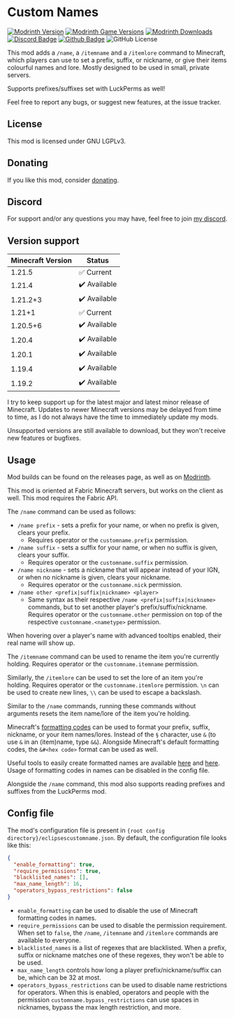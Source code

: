 # Custom Names

[![Modrinth Version](https://img.shields.io/modrinth/v/saIlazMs?logo=modrinth&color=008800)](https://modrinth.com/mod/fabric-custom-names)
[![Modrinth Game Versions](https://img.shields.io/modrinth/game-versions/saIlazMs?logo=modrinth&color=008800)](https://modrinth.com/mod/fabric-custom-names)
[![Modrinth Downloads](https://img.shields.io/modrinth/dt/saIlazMs?logo=modrinth&color=008800)](https://modrinth.com/mod/fabric-custom-names)
[![Discord Badge](https://img.shields.io/badge/chat-discord-%235865f2)](https://discord.gg/CNNkyWRkqm)
[![Github Badge](https://img.shields.io/badge/github-customname-white?logo=github)](https://github.com/eclipseisoffline/customname)
![GitHub License](https://img.shields.io/github/license/eclipseisoffline/customname)

This mod adds a `/name`, a `/itemname` and a `/itemlore` command to Minecraft, which players can use to set a prefix, suffix, or nickname,
or give their items colourful names and lore. Mostly designed to be used in small, private servers.

Supports prefixes/suffixes set with LuckPerms as well! 

Feel free to report any bugs, or suggest new features, at the issue tracker.

## License

This mod is licensed under GNU LGPLv3.

## Donating

If you like this mod, consider [donating](https://buymeacoffee.com/eclipseisoffline).

## Discord

For support and/or any questions you may have, feel free to join [my discord](https://discord.gg/CNNkyWRkqm).

## Version support

| Minecraft Version | Status       |
|-------------------|--------------|
| 1.21.5            | ✅ Current    |
| 1.21.4            | ✔️ Available |
| 1.21.2+3          | ✔️ Available |
| 1.21+1            | ✅ Current    |
| 1.20.5+6          | ✔️ Available |
| 1.20.4            | ✔️ Available |
| 1.20.1            | ✔️ Available |
| 1.19.4            | ✔️ Available |
| 1.19.2            | ✔️ Available |

I try to keep support up for the latest major and latest minor release of Minecraft. Updates to newer Minecraft
versions may be delayed from time to time, as I do not always have the time to immediately update my mods.

Unsupported versions are still available to download, but they won't receive new features or bugfixes.

## Usage

Mod builds can be found on the releases page, as well as on [Modrinth](https://modrinth.com/mod/fabric-custom-names).

This mod is oriented at Fabric Minecraft servers, but works on the client as well. This mod requires the Fabric API.

The `/name` command can be used as follows:

- `/name prefix` - sets a prefix for your name, or when no prefix is given, clears your prefix.
  - Requires operator or the `customname.prefix` permission.
- `/name suffix` - sets a suffix for your name, or when no suffix is given, clears your suffix.
  - Requires operator or the `customname.suffix` permission.
- `/name nickname` - sets a nickname that will appear instead of your IGN, or when no nickname is given, clears your nickname.
  - Requires operator or the `customname.nick` permission.
- `/name other <prefix|suffix|nickname> <player>`
  - Same syntax as their respective `/name <prefix|suffix|nickname>` commands, but to set another player's prefix/suffix/nickname. Requires operator or the `customname.other` permission on top of the respective `customname.<nametype>` permission.

When hovering over a player's name with advanced tooltips enabled, their real name will show up.

The `/itemname` command can be used to rename the item you're currently holding. Requires operator or the `customname.itemname` permission.

Similarly, the `/itemlore` can be used to set the lore of an item you're holding. Requires operator or the `customname.itemlore` permission.
`\n` can be used to create new lines, `\\` can be used to escape a backslash.

Similar to the `/name` commands, running these commands without arguments resets the item name/lore of the item you're holding.

Minecraft's [formatting codes](https://minecraft.wiki/w/Formatting_codes) can be used to format your prefix, suffix, nickname, or your item names/lores.
Instead of the `§` character, use `&` (to use `&` in an (item)name, type `&&`).
Alongside Minecraft's default formatting codes, the `&#<hex code>` format can be used as well.

Useful tools to easily create formatted names are available [here](http://mcnick.surge.sh/) and [here](https://nickgen.netlify.app/).
Usage of formatting codes in names can be disabled in the config file.

Alongside the `/name` command, this mod also supports reading prefixes and suffixes from the LuckPerms mod.

## Config file

The mod's configuration file is present in `{root config directory}/eclipsescustomname.json`.
By default, the configuration file looks like this:

```json
{
  "enable_formatting": true,
  "require_permissions": true,
  "blacklisted_names": [],
  "max_name_length": 16,
  "operators_bypass_restrictions": false
}
```

- `enable_formatting` can be used to disable the use of Minecraft formatting codes in names.
- `require_permissions` can be used to disable the permission requirement. When set to `false`, the `/name`, `/itemname` and `/itemlore` commands are available to everyone.
- `blacklisted_names` is a list of regexes that are blacklisted. When a prefix, suffix or nickname matches one of these regexes, they won't be able to be used.
- `max_name_length` controls how long a player prefix/nickname/suffix can be, which can be 32 at most.
- `operators_bypass_restrictions` can be used to disable name restrictions for operators. When this is enabled, operators and people with the permission `customname.bypass_restrictions` can use spaces in nicknames, bypass the max length restriction, and more.
